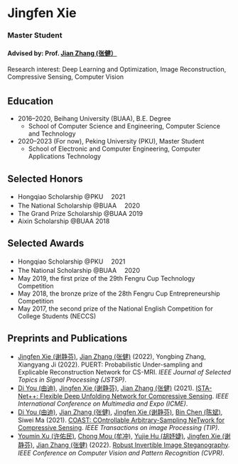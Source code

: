 # Jingfen Xie
### Master Student
#### Advised by: Prof. [‪Jian Zhang (张健）‬](https://villa.jianzhang.tech)
Research interest: Deep Learning and Optimization, Image Reconstruction, Compressive Sensing, Computer Vision


## Education　
- 2016–2020, Beihang University (BUAA), B.E. Degree
  - School of Computer Science and Engineering, Computer Science and Technology
- 2020–2023 (For now),  Peking University (PKU), Master Student 
  - School of Electronic and Computer Engineering, Computer Applications Technology


## Selected Honors
- Hongqiao Scholarship @PKU　   2021
- The National Scholarship @BUAA　 2020
- The Grand Prize Scholarship @BUAA  2019
- Aixin Scholarship @BUAA      2018


## Selected Awards
- Hongqiao Scholarship @PKU　   2021
- The National Scholarship @BUAA　 2020
- May 2019, the first prize of the 29th Fengru Cup Technology Competition 
- May 2018, the bronze prize of the 28th Fengru Cup Entrepreneurship Competition 
- May 2017, the second prize of the National English Competition for College Students (NECCS)


## Preprints and Publications
- [Jingfen Xie (谢静芬)](https://villa.jianzhang.tech/people/jingfen-xie-谢静芬/), [Jian Zhang (张健)](https://villa.jianzhang.tech/people/jian-zhang-张健/) (2022), Yongbing Zhang, Xiangyang Ji (2022). PUERT: Probabilistic Under-sampling and Explicable Reconstruction Network for CS-MRI. *IEEE Journal of Selected Topics in Signal Processing (JSTSP)*.
- [Di You (由迪)](https://villa.jianzhang.tech/people/di-you-由迪/), [Jingfen Xie (谢静芬)](https://villa.jianzhang.tech/people/jingfen-xie-谢静芬/), [Jian Zhang (张健)](https://villa.jianzhang.tech/people/jian-zhang-张健/) (2021). [ISTA-Net++: Flexible Deep Unfolding Network for Compressive Sensing](https://villa.jianzhang.tech/publication/100033/). *IEEE International Conference on Multimedia and Expo (ICME)*.
- [Di You (由迪)](https://villa.jianzhang.tech/people/di-you-由迪/), [Jian Zhang (张健)](https://villa.jianzhang.tech/people/jian-zhang-张健/), [Jingfen Xie (谢静芬)](https://villa.jianzhang.tech/people/jingfen-xie-谢静芬/), [Bin Chen (陈斌)](https://villa.jianzhang.tech/people/bin-chen-陈斌/), Siwei Ma (2021). [COAST: COntrollable Arbitrary-Sampling NeTwork for Compressive Sensing](https://villa.jianzhang.tech/publication/200030/). *IEEE Transactions on image Processing (TIP)*.
- [Youmin Xu (许佑民)](https://villa.jianzhang.tech/people/youmin-xu-许佑民/), [Chong Mou (牟冲)](https://villa.jianzhang.tech/people/chong-mou-牟冲/), [Yujie Hu (胡妤婕)](https://villa.jianzhang.tech/people/yujie-hu-胡妤婕/), [Jingfen Xie (谢静芬)](https://villa.jianzhang.tech/people/jingfen-xie-谢静芬/), [Jian Zhang (张健)](https://villa.jianzhang.tech/people/jian-zhang-张健/) (2022). [Robust Invertible Image Steganography](https://villa.jianzhang.tech/publication/100052/). *IEEE Conference on Computer Vision and Pattern Recognition (CVPR)*.

  
